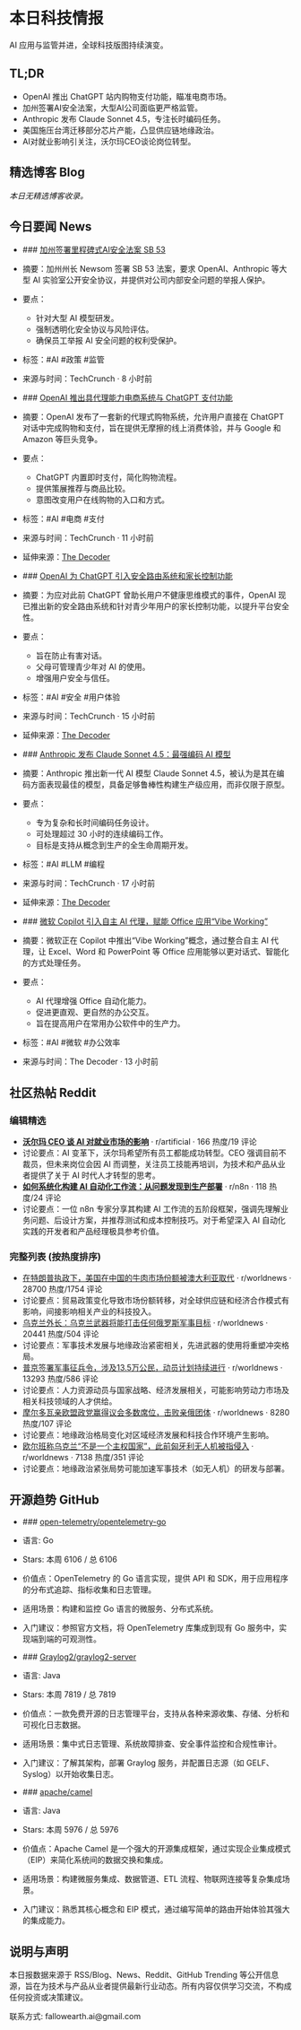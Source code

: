 <h1 id="">本日科技情报</h1>
<p>AI 应用与监管并进，全球科技版图持续演变。</p>
<h2 id="tldr">TL;DR</h2>
<ul>
<li>OpenAI 推出 ChatGPT 站内购物支付功能，瞄准电商市场。</li>
<li>加州签署AI安全法案，大型AI公司面临更严格监管。</li>
<li>Anthropic 发布 Claude Sonnet 4.5，专注长时编码任务。</li>
<li>美国施压台湾迁移部分芯片产能，凸显供应链地缘政治。</li>
<li>AI对就业影响引关注，沃尔玛CEO谈论岗位转型。</li>
</ul>
<h2 id="blog">精选博客 Blog</h2>
<p><em>本日无精选博客收录。</em></p>
<h2 id="news">今日要闻 News</h2>
<ul>
<li><p>### <a href="https://techcrunch.com/2025/09/29/california-governor-newsom-signs-landmark-ai-safety-bill-sb-53/">加州签署里程碑式AI安全法案 SB 53</a></p></li>
<li><p>摘要：加州州长 Newsom 签署 SB 53 法案，要求 OpenAI、Anthropic 等大型 AI 实验室公开安全协议，并提供对公司内部安全问题的举报人保护。</p></li>
<li><p>要点：</p>
<ul>
<li>针对大型 AI 模型研发。</li>
<li>强制透明化安全协议与风险评估。</li>
<li>确保员工举报 AI 安全问题的权利受保护。</li></ul></li>
<li><p>标签：#AI #政策 #监管</p></li>
<li><p>来源与时间：TechCrunch · 8 小时前</p></li>
<li><p>### <a href="https://techcrunch.com/2025/09/29/openai-takes-on-google-amazon-with-new-agentic-shopping-system/">OpenAI 推出具代理能力电商系统与 ChatGPT 支付功能</a></p></li>
<li><p>摘要：OpenAI 发布了一套新的代理式购物系统，允许用户直接在 ChatGPT 对话中完成购物和支付，旨在提供无摩擦的线上消费体验，并与 Google 和 Amazon 等巨头竞争。</p></li>
<li><p>要点：</p>
<ul>
<li>ChatGPT 内置即时支付，简化购物流程。</li>
<li>提供策展推荐与商品比较。</li>
<li>意图改变用户在线购物的入口和方式。</li></ul></li>
<li><p>标签：#AI #电商 #支付</p></li>
<li><p>来源与时间：TechCrunch · 11 小时前</p></li>
<li><p>延伸来源：<a href="https://the-decoder.com/openai-launches-online-shopping-payment-function-for-chatgpt/">The Decoder</a></p></li>
<li><p>### <a href="https://techcrunch.com/2025/09/29/openai-rolls-out-safety-routing-system-parental-controls-on-chatgpt/">OpenAI 为 ChatGPT 引入安全路由系统和家长控制功能</a></p></li>
<li><p>摘要：为应对此前 ChatGPT 曾助长用户不健康思维模式的事件，OpenAI 现已推出新的安全路由系统和针对青少年用户的家长控制功能，以提升平台安全性。</p></li>
<li><p>要点：</p>
<ul>
<li>旨在防止有害对话。</li>
<li>父母可管理青少年对 AI 的使用。</li>
<li>增强用户安全与信任。</li></ul></li>
<li><p>标签：#AI #安全 #用户体验</p></li>
<li><p>来源与时间：TechCrunch · 15 小时前</p></li>
<li><p>延伸来源：<a href="https://the-decoder.com/openai-adds-parental-controls-to-chatgpt-for-teens/">The Decoder</a></p></li>
<li><p>### <a href="https://techcrunch.com/2025/09/29/anthropic-launches-claude-sonnet-4-5-its-best-ai-model-for-coding/">Anthropic 发布 Claude Sonnet 4.5：最强编码 AI 模型</a></p></li>
<li><p>摘要：Anthropic 推出新一代 AI 模型 Claude Sonnet 4.5，被认为是其在编码方面表现最佳的模型，具备足够鲁棒性构建生产级应用，而非仅限于原型。</p></li>
<li><p>要点：</p>
<ul>
<li>专为复杂和长时间编码任务设计。</li>
<li>可处理超过 30 小时的连续编码工作。</li>
<li>目标是支持从概念到生产的全生命周期开发。</li></ul></li>
<li><p>标签：#AI #LLM #编程</p></li>
<li><p>来源与时间：TechCrunch · 17 小时前</p></li>
<li><p>延伸来源：<a href="https://the-decoder.com/claude-sonnet-4-5-is-designed-to-tackle-coding-tasks-for-over-30-hours-at-a-time-anthropic-says/">The Decoder</a></p></li>
<li><p>### <a href="https://the-decoder.com/microsoft-adds-autonomous-ai-agents-to-copilot-for-office-apps/">微软 Copilot 引入自主 AI 代理，赋能 Office 应用“Vibe Working”</a></p></li>
<li><p>摘要：微软正在 Copilot 中推出“Vibe Working”概念，通过整合自主 AI 代理，让 Excel、Word 和 PowerPoint 等 Office 应用能够以更对话式、智能化的方式处理任务。</p></li>
<li><p>要点：</p>
<ul>
<li>AI 代理增强 Office 自动化能力。</li>
<li>促进更直观、更自然的办公交互。</li>
<li>旨在提高用户在常用办公软件中的生产力。</li></ul></li>
<li><p>标签：#AI #微软 #办公效率</p></li>
<li><p>来源与时间：The Decoder · 13 小时前</p></li>
</ul>
<h2 id="reddit">社区热帖 Reddit</h2>
<h3 id="-1">编辑精选</h3>
<ul>
<li><strong><a href="https://fortune.com/2025/09/27/ai-ceos-job-market-transformation-walmart-accenture-salesforce/">沃尔玛 CEO 谈 AI 对就业市场的影响</a></strong> · r/artificial · 166 热度/19 评论</li>
<li>讨论要点：AI 变革下，沃尔玛希望所有员工都能成功转型。CEO 强调目前不裁员，但未来岗位会因 AI 而调整，关注员工技能再培训，为技术和产品从业者提供了关于 AI 时代人才转型的思考。</li>
<li><strong><a href="https://www.reddit.com/r/n8n/comments/1ntfx17/everyone_is_copying_templates_but_on_one_is/">如何系统化构建 AI 自动化工作流：从问题发现到生产部署</a></strong> · r/n8n · 118 热度/24 评论</li>
<li>讨论要点：一位 n8n 专家分享其构建 AI 工作流的五阶段框架，强调先理解业务问题、后设计方案，并推荐测试和成本控制技巧。对于希望深入 AI 自动化实践的开发者和产品经理极具参考价值。</li>
</ul>
<h3 id="-2">完整列表 (按热度排序)</h3>
<ul>
<li><a href="https://www.reuters.com/world/china/under-trump-us-cedes-its-share-chinas-beef-market-australia-2025-09-29/">在特朗普执政下，美国在中国的牛肉市场份额被澳大利亚取代</a> · r/worldnews · 28700 热度/1754 评论</li>
<li>讨论要点：贸易政策变化导致市场份额转移，对全球供应链和经济合作模式有影响，间接影响相关产业的科技投入。</li>
<li><a href="https://www.pravda.com.ua/eng/news/2025/09/29/8000422/">乌克兰外长：乌克兰武器将能打击任何俄罗斯军事目标</a> · r/worldnews · 20441 热度/504 评论</li>
<li>讨论要点：军事技术发展与地缘政治紧密相关，先进武器的使用将重塑冲突格局。</li>
<li><a href="https://united24media.com/latest-news/putin-signs-military-draft-for-135000-citizens-amid-ongoing-mobilization-plans-12043">普京签署军事征兵令，涉及13.5万公民，动员计划持续进行</a> · r/worldnews · 13293 热度/586 评论</li>
<li>讨论要点：人力资源动员与国家战略、经济发展相关，可能影响劳动力市场及相关科技领域的人才供给。</li>
<li><a href="https://apnews.com/article/moldova-election-parliament-eu-russia-3c4b0ff91143e129ea3ddb73d11ae93b">摩尔多瓦亲欧盟政党赢得议会多数席位，击败亲俄团体</a> · r/worldnews · 8280 热度/107 评论</li>
<li>讨论要点：地缘政治格局变化对区域经济发展和科技合作环境产生影响。</li>
<li><a href="https://kyivindependent.com/orban-says-ukraine-isnt-sovereign-following-alleged-hungarian-drone-incursion/">欧尔班称乌克兰“不是一个主权国家”，此前匈牙利无人机被指侵入</a> · r/worldnews · 7138 热度/351 评论</li>
<li>讨论要点：地缘政治紧张局势可能加速军事技术（如无人机）的研发与部署。</li>
</ul>
<h2 id="github">开源趋势 GitHub</h2>
<ul>
<li><p>### <a href="https://github.com/open-telemetry/opentelemetry-go">open-telemetry/opentelemetry-go</a></p></li>
<li><p>语言: Go</p></li>
<li><p>Stars: 本周 6106 / 总 6106</p></li>
<li><p>价值点：OpenTelemetry 的 Go 语言实现，提供 API 和 SDK，用于应用程序的分布式追踪、指标收集和日志管理。</p></li>
<li><p>适用场景：构建和监控 Go 语言的微服务、分布式系统。</p></li>
<li><p>入门建议：参照官方文档，将 OpenTelemetry 库集成到现有 Go 服务中，实现端到端的可观测性。</p></li>
<li><p>### <a href="https://github.com/Graylog2/graylog2-server">Graylog2/graylog2-server</a></p></li>
<li><p>语言: Java</p></li>
<li><p>Stars: 本周 7819 / 总 7819</p></li>
<li><p>价值点：一款免费开源的日志管理平台，支持从各种来源收集、存储、分析和可视化日志数据。</p></li>
<li><p>适用场景：集中式日志管理、系统故障排查、安全事件监控和合规性审计。</p></li>
<li><p>入门建议：了解其架构，部署 Graylog 服务，并配置日志源（如 GELF、Syslog）以开始收集日志。</p></li>
<li><p>### <a href="https://github.com/apache/camel">apache/camel</a></p></li>
<li><p>语言: Java</p></li>
<li><p>Stars: 本周 5976 / 总 5976</p></li>
<li><p>价值点：Apache Camel 是一个强大的开源集成框架，通过实现企业集成模式（EIP）来简化系统间的数据交换和集成。</p></li>
<li><p>适用场景：构建微服务集成、数据管道、ETL 流程、物联网连接等复杂集成场景。</p></li>
<li><p>入门建议：熟悉其核心概念和 EIP 模式，通过编写简单的路由开始体验其强大的集成能力。</p></li>
</ul>
<h2 id="-3">说明与声明</h2>
<p>本日报数据来源于 RSS/Blog、News、Reddit、GitHub Trending 等公开信息源，旨在为技术与产品从业者提供最新行业动态。所有内容仅供学习交流，不构成任何投资或决策建议。</p>
<p>联系方式: fallowearth.ai@gmail.com</p>
